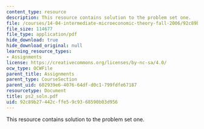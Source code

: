 ```yaml
---
content_type: resource
description: This resource contains solution to the problem set one.
file: /courses/14-04-intermediate-microeconomic-theory-fall-2006/92c89b27442cffe59c9368590b03d956_ps2_soln.pdf
file_size: 114677
file_type: application/pdf
hide_download: true
hide_download_original: null
learning_resource_types:
- Assignments
license: https://creativecommons.org/licenses/by-nc-sa/4.0/
ocw_type: OCWFile
parent_title: Assignments
parent_type: CourseSection
parent_uid: 602939e6-4076-64df-d0c1-799fdfe67187
resourcetype: Document
title: ps2_soln.pdf
uid: 92c89b27-442c-ffe5-9c93-68590b03d956
---
```

This resource contains solution to the problem set one.